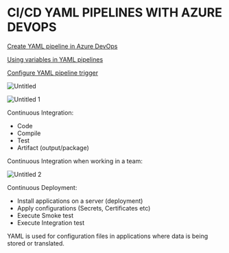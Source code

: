 # CI/CD YAML PIPELINES WITH AZURE DEVOPS


[Create YAML pipeline in Azure DevOps ](https://github.com/DarrenDavy12/AzureDevOps/tree/main/11.%20Create_YAML_pipeline_in_Azure_DevOps)

[Using variables in YAML pipelines ](https://github.com/DarrenDavy12/AzureDevOps/tree/main/12.%20Using_variables_in_YAML_pipelines)

[Configure YAML pipeline trigger ](https://github.com/DarrenDavy12/AzureDevOps/tree/main/13.%20Configure_YAML_pipeline_trigger)


![Untitled](https://user-images.githubusercontent.com/42151912/210066870-cc8c7b48-4a6b-48b9-bea0-f6bde72690f2.png)


![Untitled 1](https://user-images.githubusercontent.com/42151912/210066888-6647438f-4dc8-4586-817d-2e9b13d94d5b.png)


Continuous Integration:

- Code
- Compile
- Test
- Artifact (output/package)

Continuous Integration when working in a team: 


![Untitled 2](https://user-images.githubusercontent.com/42151912/210066914-9a15cc70-da74-4fd1-a81b-c142762b043e.png)


Continuous Deployment:

- Install applications on a server (deployment)
- Apply configurations (Secrets, Certificates etc)
- Execute Smoke test
- Execute Integration test

YAML is used for configuration files in applications where data is being stored or translated.
